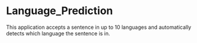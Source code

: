 # Language_Prediction

This application accepts a sentence in up to 10 languages and automatically detects which language the sentence is in.
